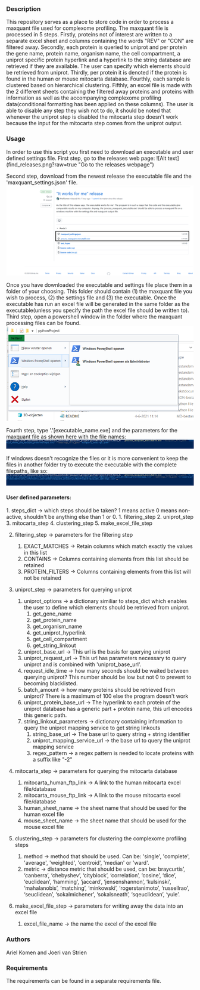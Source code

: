 <h3>Description</h3>
This repository serves as a place to store code in order to process a maxquant file used for complexome profiling. The maxquant file is processed in 5 steps. Firstly, proteins not of interest are written to a separate excel sheet and columns containing the words "REV" or "CON" are filtered away. Secondly, each protein is queried to uniprot and per protein the gene name, protein name, organism name, the cell compartment, a uniprot specific protein hyperlink and a hyperlink to the string database are retrieved if they are available. The user can specify which elements should be retrieved from uniprot. Thirdly, per protein it is denoted if the protein is found in the human or mouse mitocarta database. Fourthly, each sample is clustered based on hierarchical clustering. Fifthly, an excel file is made with the 2 different sheets containing the filtered away proteins and proteins with information as well as the accompanying complexome profiling data(conditional formatting has been applied on these columns). The user is able to disable any step they wish not to do, it should be noted that whenever the uniprot step is disabled the mitocarta step doesn't work because the input for the mitocarta step comes from the uniprot output. 
<h3>Usage</h3>
In order to use this script you first need to download an executable and user defined settings file.
First step, go to the releases web page:
![Alt text](find_releases.png?raw=true "Go to the releases webpage")

Second step, download from the newest release the executable file and the 'maxquant_settings.json' file. 
![Alt text](download_this_file.png?raw=true "Download the .exe file and maxquant_settings.json")

Once you have downloaded the executable and settings file place them in a folder of your choosing. 
This folder should contain (1) the maxquant file you wish to process, (2) the settings file and (3) the executable. 
Once the executable has run an excel file will be generated in the same folder as the executable(unless you specify the path the excel file should be written to).
Third step, open a powershell window in the folder where the maxquant processing files can be found. 
![Alt text](get_to_powershell.png?raw=true "Open powershell in windows for specified folder")

Fourth step, type '.\'[executable_name.exe] and the parameters for the maxquant file as shown here with the file names:
![Alt text](alternative_way_to_execute_command.png?raw=true "Alternative way to execute the command")

If windows doesn't recognize the files or it is more convenient to keep the files in another folder try to execute the executable with the complete filepaths, like so:
![Alt text](how_to_execute_command.png?raw=true "How to execute the command")

<h4>User defined parameters:</h4>
1. steps_dict -> which steps should be taken? 1 means active 0 means non-active, shouldn't be anything else than 1 or 0. 
   1. filtering_step
   2. uniprot_step
   3. mitocarta_step
   4. clustering_step 
   5. make_excel_file_step

2. filtering_step -> parameters for the filtering step
   1. EXACT_MATCHES -> Retain columns which match exactly the values in this list
   2. CONTAINS -> Columns containing elements from this list should be retained
   3. PROTEIN_FILTERS -> Columns containing elements from this list will not be retained

3. uniprot_step -> parameters for querying uniprot
   1. uniprot_options -> a dictionary similiar to steps_dict which enables the user to define which elements should be retrieved from uniprot.
      1. get_gene_name
      2. get_protein_name
      3. get_organism_name
      4. get_uniprot_hyperlink
      5. get_cell_compartment
      6. get_string_linkout
   2. uniprot_base_url -> This url is the basis for querying uniprot
   3. uniprot_request_url -> This url has parameters necessary to query uniprot and is combined with 'uniprot_base_url'.
   4. request_idle_time -> how many seconds should be waited between querying uniprot? This number should be low but not 0 to prevent to becoming blacklisted.
   5. batch_amount -> how many proteins should be retrieved from uniprot? There is a maximum of 100 else the program doesn't work
   6. uniprot_protein_base_url -> The hyperlink to each protein of the uniprot database has a generic part + protein name, this url encodes this generic path. 
   7. string_linkout_parameters -> dictionary containing information to query the uniprot mapping service to get string linkouts
      1. string_base_url -> The base url to query string + string identifier
      2. uniprot_mapping_service_url -> the base url to query the uniprot mapping service
      3. regex_pattern -> a regex pattern is needed to locate proteins with a suffix like "-2"

4. mitocarta_step -> parameters for querying the mitocarta database
   1. mitocarta_human_ftp_link -> A link to the human mitocarta excel file/database
   2. mitocarta_mouse_ftp_link -> A link to the mouse mitocarta excel file/database
   3. human_sheet_name -> the sheet name that should be used for the human excel file
   4. mouse_sheet_name -> the sheet name that should be used for the mouse excel file

5. clustering_step -> parameters for clustering the complexome profiling steps
   1. method -> method that should be used. Can be: 'single', 'complete', 'average', 'weighted', 'centroid', 'median' or 'ward'.
   2. metric -> distance metric that should be used, can be: braycurtis’, ‘canberra’, ‘chebyshev’, ‘cityblock’, ‘correlation’, ‘cosine’, ‘dice’, ‘euclidean’, ‘hamming’, ‘jaccard’, ‘jensenshannon’, ‘kulsinski’, ‘mahalanobis’, ‘matching’, ‘minkowski’, ‘rogerstanimoto’, ‘russellrao’, ‘seuclidean’, ‘sokalmichener’, ‘sokalsneath’, ‘sqeuclidean’, ‘yule’.

6. make_excel_file_step -> parameters for writing away the data into an excel file 
   1. excel_file_name -> the name the excel of the excel file

<h3>Authors</h3>
Ariel Komen and Joeri van Strien
<h3>Requirements</h3>
The requirements can be found in a separate requirements file. 
